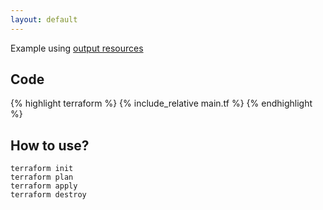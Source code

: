 ```yaml
---
layout: default
---
```


Example using [output resources](https://www.terraform.io/docs/commands/output.html)

## Code

{% highlight terraform %}
{% include_relative main.tf %}
{% endhighlight %}

## How to use?

    terraform init
    terraform plan
    terraform apply
    terraform destroy
